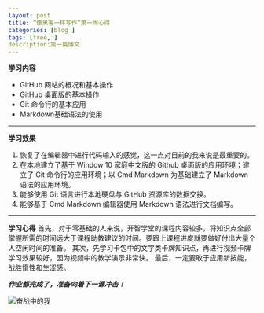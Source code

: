 ```yaml
---
layout: post
title: “像黑客一样写作”第一周心得
categories: [blog ]
tags: [free, ]
description:第一篇博文 
---
```

**学习内容**
* GitHub 网站的概况和基本操作
* GitHub 桌面版的基本操作
* Git 命令行的基本应用
* Markdown基础语法的使用

---
**学习效果**
1. 恢复了在编辑器中进行代码输入的感觉，这一点对目前的我来说是最重要的。
2. 在本地建立了基于 Window 10 家庭中文版的 Github 桌面版的应用环境；建立了 Git 命令行的应用环境；以 Cmd Markdown 为基础建立了 Markdown 语法的应用环境。
3. 能够使用 Git 语言进行本地硬盘与 GitHub 资源库的数据交换。
4. 能够基于 Cmd Markdown 编辑器使用 Markdown 语法进行文档编写。

---
**学习心得**
首先，对于零基础的人来说，开智学堂的课程内容较多，将知识点全部掌握所需的时间远大于课程助教建议的时间。要跟上课程进度就要做好付出大量个人空闲时间的准备。
其次，先学习卡包中的文字类卡牌知识点，再进行视频卡牌学习效果较好，因为视频中的教学演示非常快。
最后，一定要敢于应用新技能，战胜惰性和生涩感。

**_作业都完成了，准备向着下一课冲击！_**

![奋战中的我](http://pic.ffsky.net/images/2015/11/16/a85bdb3b004815fe59cb857c6ef53d83.md.jpg)




